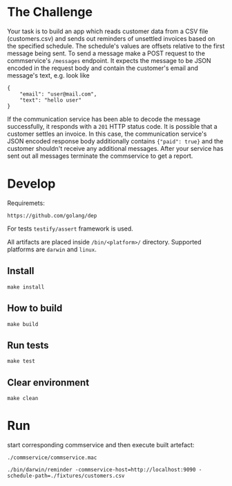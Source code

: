The Challenge
=============


Your task is to build an app which reads customer data from a CSV file (customers.csv) and sends out reminders of unsettled invoices based on the specified schedule. 
The schedule's values are offsets relative to the first message being sent. 
To send a message make a POST request to the commservice's `/messages` endpoint. 
It expects the message to be JSON encoded in the request body and contain the customer's email and message's text, e.g. look like

```{.json}
{
    "email": "user@mail.com",
    "text": "hello user"
}
```

If the communication service has been able to decode the message successfully, it responds with a `201` HTTP status code. 
It is possible that a customer settles an invoice. 
In this case, the communication service's JSON encoded response body additionally contains `{"paid": true}` and the customer shouldn't receive any additional messages.
After your service has sent out all messages terminate the commservice to get a report.


# Develop

Requiremets:

    https://github.com/golang/dep

For tests `testify/assert` framework is used.

All artifacts are placed inside `/bin/<platform>/` directory. Supported platforms are `darwin` and `linux`.


## Install

    make install

## How to build

    make build

## Run tests

    make test

## Clear environment

    make clean

# Run

start corresponding commservice and then execute built artefact:

    ./commservice/commservice.mac

    ./bin/darwin/reminder -commservice-host=http://localhost:9090 -schedule-path=./fixtures/customers.csv